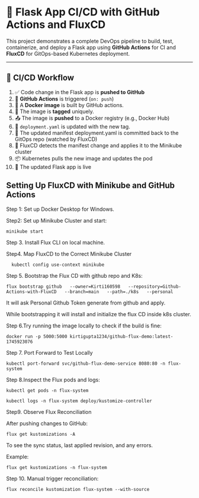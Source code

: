 # 🚀 Flask App CI/CD with GitHub Actions and FluxCD

This project demonstrates a complete DevOps pipeline to build, test, containerize, and deploy a Flask app using **GitHub Actions** for CI and **FluxCD** for GitOps-based Kubernetes deployment.

---

## 🔁 CI/CD Workflow

1. ✅ Code change in the Flask app is **pushed to GitHub**
2. 🧪 **GitHub Actions** is triggered (`on: push`)
3. 🐳 A **Docker image** is built by GitHub actions.
4. 🔖 The image is **tagged** uniquely.
5. 📤 The image is **pushed** to a Docker registry (e.g., Docker Hub)
6. 📝 `deployment.yaml` is updated with the new tag.
7. 🧾 The updated manifest deployment.yaml is committed back to the GitOps repo (watched by FluxCD)
8. 👀 FluxCD detects the manifest change and applies it to the Minikube cluster
9. 📦 Kubernetes pulls the new image and updates the pod
10. 🚀 The updated Flask app is live

## Setting Up FluxCD with Minikube and GitHub Actions
 Step 1: Set up Docker Desktop for Windows.
 
 Step2:  Set up Minikube Cluster and start:
 
```minikube start```

Step 3. Install Flux CLI on local machine.

Step4. Map FluxCD to the Correct Minikube Cluster

```  kubectl config use-context minikube```

Step 5. Bootstrap the Flux CD with github repo and K8s:

```flux bootstrap github   --owner=Kirti160598   --repository=Github-Actions-with-FluxCD   --branch=main   --path=./k8s   --personal```

 It will ask Personal Github Token generate from github and apply.
 
While bootstrapping it will install and initialize the flux CD inside k8s cluster.

Step 6.Try running the image locally to check if the build is fine:

```docker run -p 5000:5000 kirtigupta1234/github-flux-demo:latest-1745923076```

Step 7. Port Forward to Test Locally

```kubectl port-forward svc/github-flux-demo-service 8080:80 -n flux-system```

Step 8.Inspect the Flux pods and logs:

```kubectl get pods -n flux-system```

```kubectl logs -n flux-system deploy/kustomize-controller```

Step9. Observe Flux Reconciliation

After pushing changes to GitHub:

```flux get kustomizations -A```

To see the sync status, last applied revision, and any errors.

Example:

```flux get kustomizations -n flux-system```

Step 10. Manual trigger reconciliation:

```flux reconcile kustomization flux-system --with-source```





